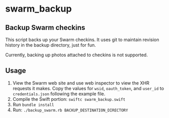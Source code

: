 # swarm\_backup

## Backup Swarm checkins

This script backs up your Swarm checkins. It uses git to maintain revision history in the backup directory, just for fun.

Currently, backing up photos attached to checkins is not supported.

## Usage

1. View the Swarm web site and use web inspector to view the XHR requests it makes. Copy the values for `wsid`, `oauth_token`, and `user_id` to `credentials.json` following the example file.
2. Compile the Swift portion: `swiftc swarm_backup.swift`
3. Run `bundle install`
4. Run: `./backup_swarm.rb BACKUP_DESTINATION_DIRECTORY`

